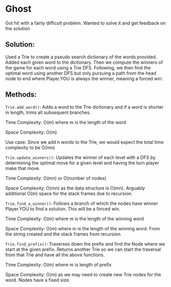 # Ghost

Got hit with a fairly difficult problem. Wanted to solve it and get feedback on the solution


## Solution:
Used a Trie to create a pseudo search dictionary of the words provided. Added each given word to the dictionary. Then we compute the winners of the game for each word using a Trie DFS. Following, we then find the optimal word using another DFS but only pursuing a path from the head node to end where Player.YOU is always the winner, meaning a forced win. 

## Methods:
`Trie.add_word()`: Adds a word to the Trie dictionary and if a word is shorter in length, trims all subsequent branches.

Time Complexity: O(m) where m is the length of the word

Space Complexity: O(m) 

Use case: Since we add n words to the Trie, we would expect the total time complexity to be O(mn)

`Trie.update_winners()`: Updates the winner of each level with a DFS by determining the optimal move for a given level and having the turn player make that move. 

Time Complexity: O(mn) or O(number of nodes)

Space Complexity: O(mn) as the data structure is O(mn). Arguably additional O(m) space for the stack frames due to recursion.

`Trie.find_a_winner()`: Follows a branch of which the nodes have winner Player.YOU to find a solution. This will be a forced win. 

Time Complexity: O(m) where m is the length of the winning word

Space Complexity: O(m) where m is the length of the winning word. From the string created and the stack frames from recursion

`Trie.find_prefix()`: Traverses down the prefix and find the Node where we start at the given prefix. Returns another Trie so we can start the traversal from that Trie and have all the above functions.

Time Complexity: O(m) where m is length of prefix

Space Complexity: O(m) as we may need to create new Trie nodes for the word. Nodes have a fixed size.
